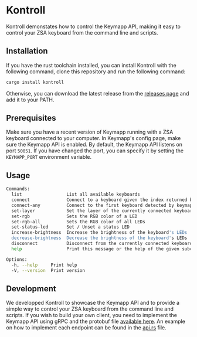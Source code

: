 # Kontroll
Kontroll demonstates how to control the Keymapp API, making it easy to control your ZSA keyboard from the command line and scripts.

## Installation
If you have the rust toolchain installed, you can install Kontroll with the following command, clone this repository and run the following command:
```bash
cargo install kontroll
```
Otherwise, you can download the latest release from the [releases page](https://github.com/zsa/kontroll/releases) and add it to your PATH.

## Prerequisites
Make sure you have a recent version of Keymapp running with a ZSA keyboard connected to your computer. In Keymapp's config page, make sure the Keymapp API is enabled. By default, the Keymapp API listens on port `50051`. If you have changed the port, you can specify it by setting the `KEYMAPP_PORT` environment variable.

## Usage
```bash
Commands:
  list                 List all available keyboards
  connect              Connect to a keyboard given the index returned by the list command
  connect-any          Connect to the first keyboard detected by keymapp
  set-layer            Set the layer of the currently connected keyboard
  set-rgb              Sets the RGB color of a LED
  set-rgb-all          Sets the RGB color of all LEDs
  set-status-led       Set / Unset a status LED
  increase-brightness  Increase the brightness of the keyboard's LEDs
  decrease-brightness  Decrease the brightness of the keyboard's LEDs
  disconnect           Disconnect from the currently connected keyboard
  help                 Print this message or the help of the given subcommand(s)

Options:
  -h, --help     Print help
  -V, --version  Print version
```

## Development
We developped Kontroll to showcase the Keymapp API and to provide a simple way to control your ZSA keyboard from the command line and scripts.
If you wish to build your own client, you need to implement the Keymapp API using gRPC and the protobuf file [available here](proto/keymapp.proto).
An example on how to implement each endpoint can be found in the [api.rs](src/api.rs) file.
